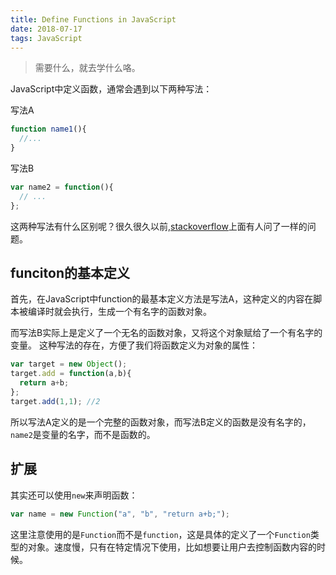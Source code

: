 ```yaml
---
title: Define Functions in JavaScript
date: 2018-07-17
tags: JavaScript
---
```


> 需要什么，就去学什么咯。

JavaScript中定义函数，通常会遇到以下两种写法：

写法A
```JavaScript
function name1(){
  //...
}
```
写法B
```JavaScript
var name2 = function(){
  // ...
};
```


这两种写法有什么区别呢？很久很久以前,[stackoverflow][stackoverflow]上面有人问了一样的问题。

## funciton的基本定义
首先，在JavaScript中function的最基本定义方法是写法A，这种定义的内容在脚本被编译时就会执行，生成一个有名字的函数对象。

而写法B实际上是定义了一个无名的函数对象，又将这个对象赋给了一个有名字的变量。
这种写法的存在，方便了我们将函数定义为对象的属性：
```JavaScript
var target = new Object();
target.add = function(a,b){
  return a+b;
};
target.add(1,1); //2
```

所以写法A定义的是一个完整的函数对象，而写法B定义的函数是没有名字的，`name2`是变量的名字，而不是函数的。

## 扩展
其实还可以使用`new`来声明函数：
```JavaScript
var name = new Function("a", "b", "return a+b;");
```
这里注意使用的是`Function`而不是`function`，这是具体的定义了一个`Function`类型的对象。速度慢，只有在特定情况下使用，比如想要让用户去控制函数内容的时候。



[tips]:https://www.permadi.com/tutorial/jsFunc/index.html

[stackoverflow]:https://stackoverflow.com/questions/336859/var-functionname-function-vs-function-functionname